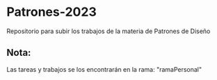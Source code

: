# Patrones-2023
Repositorio para subir los trabajos de la materia de Patrones de Diseño

## Nota:
Las tareas y trabajos se los encontrarán en la rama: "ramaPersonal"
